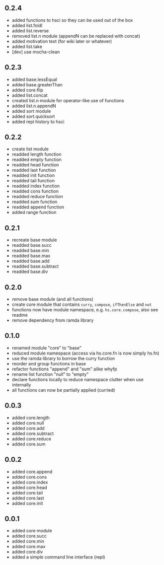 0.2.4
-----

* added functions to hsci so they can be used out of the box
* added list.foldl
* added list.reverse
* removed list.n module (appendN can be replaced with concat)
* added motivation text (for wiki later or whatever)
* added list.take
* [dev] use mocha-clean

0.2.3
-----

* added base.lessEqual
* added base.greaterThan
* added core.flip
* added list.concat
* created list.n module for operator-like use of functions
* added list.n.appendN
* added sort module
* added sort.quicksort
* added repl history to hsci

0.2.2
-----

* create list module
* readded length function
* readded empty function
* readded head function
* readded last function
* readded init function
* readded tail function
* readded index function
* readded cons function
* readded reduce function
* readded sum function
* readded append function
* added range function

0.2.1
-----

* recreate base module
* readded base.succ
* readded base.min
* readded base.max
* readded base.add
* readded base.subtract
* readded base.div

0.2.0
-----

* remove base module (and all functions)
* create core module that contains `curry`, `compose`, `ifThenElse` and `not`
* functions now have module namespace, e.g. `hs.core.compose`, also see readme
* remove dependency from ramda library

0.1.0
-----

* renamed module "core" to "base"
* reduced module namespace (access via hs.core.fn is now simply hs.fn)
* use the ramda library to borrow the curry function
* reorder and group functions in base
* refactor functions "append" and "sum" alike whyfp
* rename list function "null" to "empty"
* declare functions locally to reduce namespace clutter when use internally
* all functions can now be partially applied (curried)

0.0.3
-----

* added core.length
* added core.null
* added core.add
* added core.subtract
* added core.reduce
* added core.sum

0.0.2
-----

* added core.append
* added core.cons
* added core.index
* added core.head
* added core.tail
* added core.last
* added core.init

0.0.1
-----

* added core module
* added core.succ
* added core.min
* added core.max
* added core.div
* added a simple command line interface (repl)

